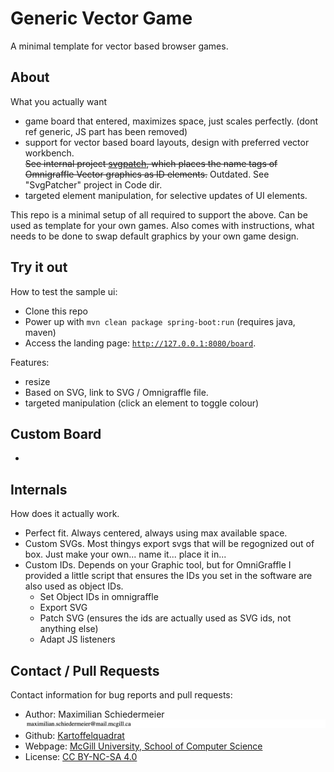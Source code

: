# Generic Vector Game

A minimal template for vector based browser games.

## About

What you actually want

 * game board that entered, maximizes space, just scales perfectly. (dont ref generic, JS part has been removed)
 * support for vector based board layouts, design with preferred vector workbench.  
~~See internal project [svgpatch](svgpatch), which places the name tags of Omnigraffle Vector graphics as ID elements.~~ Outdated. See "SvgPatcher" project in Code dir.
 * targeted element manipulation, for selective updates of UI elements.

This repo is a minimal setup of all required to support the above. Can be used as template for your own games. Also comes with instructions, what needs to be done to swap default graphics by your own game design.

## Try it out

How to test the sample ui:

 * Clone this repo
 * Power up with ```mvn clean package spring-boot:run``` (requires java, maven)
 * Access the landing page: [```http://127.0.0.1:8080/board```](http://127.0.0.1:8080/board).

Features:
 
 * resize
 * Based on SVG, link to SVG / Omnigraffle file.
 * targeted manipulation (click an element to toggle colour)

## Custom Board

 * 

## Internals

How does it actually work.

 * Perfect fit. Always centered, always using max available space.
 * Custom SVGs. Most thingys export svgs that will be regognized out of box. Just make your own... name it... place it in...
 * Custom IDs. Depends on your Graphic tool, but for OmniGraffle I provided a little script that ensures the IDs you set in the software are also used as object IDs.
    * Set Object IDs in omnigraffle
    * Export SVG
    * Patch SVG (ensures the ids are actually used as SVG ids, not anything else)
    * Adapt JS listeners

## Contact / Pull Requests

Contact information for bug reports and pull requests:

 * Author: Maximilian Schiedermeier ![email](markdown/email.png)
 * Github: [Kartoffelquadrat](https://github.com/kartoffelquadrat)
 * Webpage: [McGill University, School of Computer Science](https://www.cs.mcgill.ca/~mschie3)
 * License: [CC BY-NC-SA 4.0](https://creativecommons.org/licenses/by-nc-sa/4.0/)
